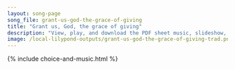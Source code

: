 ```yaml
---
layout: song-page
song_file: grant-us-god-the-grace-of-giving
title: "Grant us, God, the grace of giving"
description: "View, play, and download the PDF sheet music, slideshow, and audio. Lyrics: Grant us, God, the grace of giving with a spirit large and free that ourselves and all our living we may offer unto thee. ... english theist 4part chords"
image: /local-lilypond-outputs/grant-us-god-the-grace-of-giving-trad.png
---
```


{% include choice-and-music.html %}